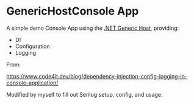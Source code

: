 # GenericHostConsole App

A simple demo Console App using the [.NET Generic Host](https://learn.microsoft.com/en-us/aspnet/core/fundamentals/host/generic-host?view=aspnetcore-8.0), providing:

- DI
- Configuration
- Logging

From:

https://www.code4it.dev/blog/dependency-injection-config-logging-in-console-application/

Modified by myself to fill out Serilog setup, config, and usage.
